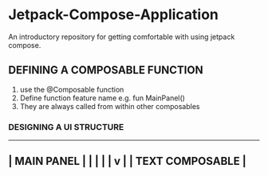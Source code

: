 # Jetpack-Compose-Application
An introductory repository for getting comfortable with using jetpack compose.

## DEFINING A COMPOSABLE FUNCTION

1. use the @Composable function
2. Define function feature name e.g. fun MainPanel()
3. They are always called from within other composables

### DESIGNING A UI STRUCTURE

----------------------------------
|           MAIN PANEL           |
|               |                |
|               v                |
|      TEXT COMPOSABLE           |
----------------------------------

